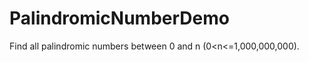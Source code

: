 PalindromicNumberDemo
=====================

Find all palindromic numbers between 0 and n (0&lt;n&lt;=1,000,000,000).
